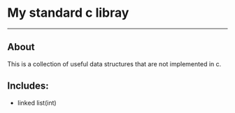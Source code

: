 # My standard c libray

---

## About

This is a collection of useful data structures that are not implemented in c.

## Includes:

-   linked list(int)
